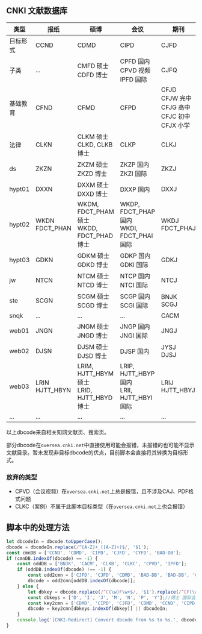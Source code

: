 ## CNKI 文献数据库

|类型|报纸|硕博|会议|期刊|年鉴|
|---|---|---|---|---|---|
|目标形式|CCND|CDMD|CIPD|CJFD|CYFD|
|子类|...|CMFD 硕士<br>CDFD 博士|CPFD 国内<br>CPVD 视频<br>IPFD 国际|CJFQ|...|
|基础教育|CFND|CFMD|CFPD|CFJD<br>CFJW 完中<br>CFJG 高中<br>CFJC 初中<br>CFJX 小学|...|
|法律|CLKN|CLKM 硕士<br>CLKD, CLKB 博士|CLKP|CLKJ|...|
|ds|ZKZN|ZKZM 硕士<br>ZKZD 博士|ZKZP 国内<br>ZKZI 国际|ZKZJ|ZKZY|
|hypt01|DXXN|DXXM 硕士<br>DXXD 博士|DXXP 国内|DXXJ|DXXY|
|hypt02|WKDN<br>FDCT_PHAN|WKDM, FDCT_PHAM 硕士<br>WKDD, FDCT_PHAD 博士|WKDP, FDCT_PHAP 国内<br>WKDI, FDCT_PHAI 国际|WKDJ<br>FDCT_PHAJ|WKDY<br>FDCT_PHAY|
|hypt03|GDKN|GDKM 硕士<br>GDKD 博士|GDKP 国内<br>GDKI 国际|GDKJ|GDKY|
|jw|NTCN|NTCM 硕士<br>NTCD 博士|NTCP 国内<br>NTCI 国际|NTCJ|NTCY|
|ste|SCGN|SCGM 硕士<br>SCGD 博士|SCGP 国内<br>SCGI 国际|BNJK<br>SCGJ|SCGY|
|snqk|...|...|...|CACM|...|
|web01|JNGN|JNGM 硕士<br>JNGD 博士|JNGP 国内<br>JNGI 国际|JNGJ|JNGY|
|web02|DJSN|DJSM 硕士<br>DJSD 博士|DJSP 国内|JYSJ<br>DJSJ|...|
|web03|LRIN<br>HJTT_HBYN|LRIM, HJTT_HBYM 硕士<br>LRID, HJTT_HBYD 博士|LRIP, HJTT_HBYP 国内<br>LRII, HJTT_HBYI 国际|LRIJ<br>HJTT_HBYJ|LRIY<br>HJTT_HBYY|
|...|...|...|...|...|...|

以上dbcode来自相关知网文献页、搜索页。

部分dbcode在`oversea.cnki.net`中直接使用可能会报错，未报错的也可能不显示文献目录。暂未发现非目标dbcode的优点，目前脚本会直接将其转换为目标形式。

### 放弃的类型

- CPVD（会议视频）在`oversea.cnki.net`上总是报错，且不涉及CAJ、PDF格式问题
- CLKC（案例）不属于此脚本目标类型（在`oversea.cnki.net`上也会报错）

## 脚本中的处理方法

```javascript
let dbcodeIn = dbcode.toUpperCase();
dbcode = dbcodeIn.replace(/^[A-Z]+_([A-Z]+)$/, '$1');
const cmnDB = ['CCND', 'CDMD', 'CIPD', 'CJFD', 'CYFD', 'BAD-DB'];
if (cmnDB.indexOf(dbcode) == -1) {
    const oddDB = ['BNJK', 'CACM', 'CLKB', 'CLKC', 'CPVD', 'IPFD'];
    if (oddDB.indexOf(dbcode) !== -1) {
        const odd2cmn = ['CJFD', 'CJFD', 'CDMD', 'BAD-DB', 'BAD-DB', 'CIPD'];
        dbcode = odd2cmn[oddDB.indexOf(dbcode)];
    } else {
        let dbkey = dbcode.replace(/^C(\w)F\w+$/, '$1').replace(/^CF(\w)\w+$/, '$1').replace(/^\w+(\w)$/, '$1');
        const dbkeys = ['D', 'I', 'J', 'M', 'N', 'P', 'Y'];//博士 国际会议 期刊 硕士 报纸 国内会议 年鉴
        const key2cmn = ['CDMD', 'CIPD', 'CJFD', 'CDMD', 'CCND', 'CIPD', 'CYFD'];
        dbcode = key2cmn[dbkeys.indexOf(dbkey)] || dbcodeIn;
    }
    console.log('[CNKI-Redirect] Convert dbcode from %s to %s.', dbcodeIn, dbcode);
}
```


